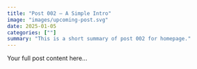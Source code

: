 ```yaml
---
title: "Post 002 — A Simple Intro"
image: "images/upcoming-post.svg"
date: 2025-01-05
categories: [""]
summary: "This is a short summary of post 002 for homepage."
---
```


Your full post content here...
